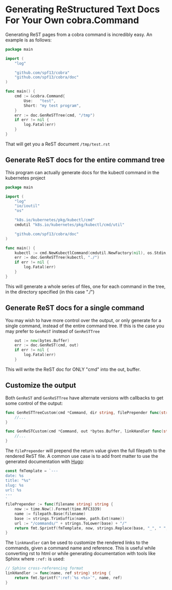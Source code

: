 # Generating ReStructured Text Docs For Your Own cobra.Command

Generating ReST pages from a cobra command is incredibly easy. An example is as follows:

```go
package main

import (
	"log"

	"github.com/spf13/cobra"
	"github.com/spf13/cobra/doc"
)

func main() {
	cmd := &cobra.Command{
		Use:   "test",
		Short: "my test program",
	}
	err := doc.GenReSTTree(cmd, "/tmp")
	if err != nil {
		log.Fatal(err)
	}
}
```

That will get you a ReST document `/tmp/test.rst`

## Generate ReST docs for the entire command tree

This program can actually generate docs for the kubectl command in the kubernetes project

```go
package main

import (
	"log"
	"io/ioutil"
	"os"

	"k8s.io/kubernetes/pkg/kubectl/cmd"
	cmdutil "k8s.io/kubernetes/pkg/kubectl/cmd/util"

	"github.com/spf13/cobra/doc"
)

func main() {
	kubectl := cmd.NewKubectlCommand(cmdutil.NewFactory(nil), os.Stdin, ioutil.Discard, ioutil.Discard)
	err := doc.GenReSTTree(kubectl, "./")
	if err != nil {
		log.Fatal(err)
	}
}
```

This will generate a whole series of files, one for each command in the tree, in the directory specified (in this case "./")

## Generate ReST docs for a single command

You may wish to have more control over the output, or only generate for a single command, instead of the entire command tree. If this is the case you may prefer to `GenReST` instead of `GenReSTTree`

```go
	out := new(bytes.Buffer)
	err := doc.GenReST(cmd, out)
	if err != nil {
		log.Fatal(err)
	}
```

This will write the ReST doc for ONLY "cmd" into the out, buffer.

## Customize the output

Both `GenReST` and `GenReSTTree` have alternate versions with callbacks to get some control of the output:

```go
func GenReSTTreeCustom(cmd *Command, dir string, filePrepender func(string) string, linkHandler func(string, string) string) error {
	//...
}
```

```go
func GenReSTCustom(cmd *Command, out *bytes.Buffer, linkHandler func(string, string) string) error {
	//...
}
```

The `filePrepender` will prepend the return value given the full filepath to the rendered ReST file. A common use case is to add front matter to use the generated documentation with [Hugo](https://gohugo.io/):

```go
const fmTemplate = `---
date: %s
title: "%s"
slug: %s
url: %s
---
`
filePrepender := func(filename string) string {
	now := time.Now().Format(time.RFC3339)
	name := filepath.Base(filename)
	base := strings.TrimSuffix(name, path.Ext(name))
	url := "/commands/" + strings.ToLower(base) + "/"
	return fmt.Sprintf(fmTemplate, now, strings.Replace(base, "_", " ", -1), base, url)
}
```

The `linkHandler` can be used to customize the rendered links to the commands, given a command name and reference. This is useful while converting rst to html or while generating documentation with tools like Sphinx where `:ref:` is used:

```go
// Sphinx cross-referencing format
linkHandler := func(name, ref string) string {
    return fmt.Sprintf(":ref:`%s <%s>`", name, ref)
}
```
